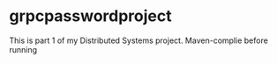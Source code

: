 # grpcpasswordproject

This is part 1 of my Distributed Systems project. Maven-complie before running
